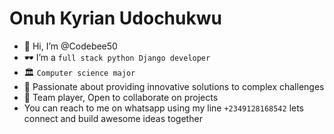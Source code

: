 # Onuh Kyrian Udochukwu 


- 👋 Hi, I’m @Codebee50
- 🕶 I’m a `full stack python Django developer`
- 🏛 `Computer science major`
- 💞️ Passionate about providing innovative solutions to complex challenges
- 🤝 Team player, Open to collaborate on projects 
- You can reach to me on whatsapp using my line `+2349128168542` lets connect and build awesome ideas together 

<!---
Codebee50/Codebee50 is a ✨ special ✨ repository because its `README.md` (this file) appears on your GitHub profile.
You can click the Preview link to take a look at your changes.
--->
